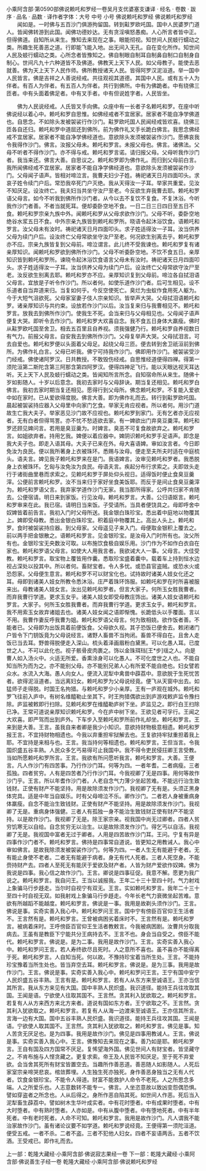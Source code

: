 小乘阿含部·第0590部佛说赖吒和罗经一卷吴月支优婆塞支谦译
· 经名 · 卷数 · 跋序
· 品名 · 品数 · 译作者字体：大号 中号 小号
佛说赖吒和罗经
佛说赖吒和罗经
　　闻如是。一时佛与五百沙门俱游拘留国。转到黈罗欧吒国。国中人民婆罗门道人。皆闻佛转游到此国。闻佛功德妙达。无有贪淫嗔怒愚痴。人心所言者皆中正。但得佛道。自知所从来生。豫知去来现在之事。眼能彻视。知世间人民蚑行蠕动之类。所趣生死善恶之道。行即能飞能入地。出无间入无孔。自在变化所作。知世间人民及蚑行蠕动之类。心所念者皆豫知之。佛自制眼自制耳自制鼻自制口自制身自制心。世间凡九十六种道皆不及佛道。佛教天上天下人民。如父母教子。能使去恶就善。佛为天上天下人民作师。佛所教授诸天人民。皆得阿罗汉泥洹道。举一国中人民皆言。佛是吉祥之人善说经戒。共往观视其道德。其国中人民。或有五十人为伴者。有百人为伴者。有五百人为伴者。共行到佛所。中有为佛跪者。中有绕佛三匝者。中有头面着佛足者。中有叉手者。中有但说姓字者。人民皆坐。

　　佛为人民说经戒。人氏皆叉手向佛。众座中有一长者子名赖吒和罗。在座中听佛说经以着心中。赖吒和罗自思惟。如佛经戒者不宜居家。居家者不能自净学佛道也。自思念。不如除头发被袈裟行作沙门。黈罗欧吒国人民闻经戒皆欢喜。绕佛三匝各自还归。赖吒和罗中道屈还到佛所。前为佛作礼叉手长跪白佛言。我思念佛经戒不宜居家。居家者不能自净学佛经道也。意欲除头发须被袈裟作沙门。愿佛哀我令我得作沙门。佛言。汝报父母未。赖吒和罗言。未报父母也。佛言。诸佛法。父母不听者不得作沙门。亦不得与戒。赖吒和罗言诺。请归报父母。父母听我作沙门者。我当来还。佛言大善。自思议之。赖吒和罗即为佛作礼。而归到父母前白言。我所闻佛经戒不宜居家。居家者不能自净学佛经道也。意欲除头发须被袈裟作沙门。父母闻子语声。皆相对啼泣言。我曹夫妇少子姓。祷祀诸天日月四面叩头。求哀子姓令续门户后。常恐我卒死门户灭绝。我从天得汝一子耳。举家共重爱。见汝不知厌足。设汝终亡。我夫妇当共坐守汝尸至老。今反欲生弃我曹去耶。赖吒和罗语父母言。如今不听我到佛所作沙门者。从今以去不复饮不复食。不复沐浴。今听我作沙门者善。不者当就死耳。便却委卧空地不食。一日二日三日四日至五日不食。赖吒和罗宗亲九族中外。闻赖吒和罗从父母求欲作沙门。父母不听。委卧空地绝谷水浆五日不食。中外宗亲九族皆到赖吒和罗所。晓语令起沐浴饮食。语赖吒和罗言。汝父母未有汝时。祷祀诸天日月四面叩头。求子姓适得汝一子耳。汝当供养父母为续门户后。设汝终亡父母常欲坐守汝尸至老。何况欲生别离去乎。赖吒和罗亦不应。宗亲九族皆复到父母前。啼泣谓言。此儿终不受我谏也。赖吒和罗复有诸亲厚知识。闻赖吒和罗欲到佛所作沙门。父母不听委卧空地。不饮不食五日。亲厚知识皆到赖吒和罗所。谏晓令起沐浴饮食语言父母未有汝时。祷祀诸天日月四面叩头。求子姓适得汝一子耳。汝当供养父母为续门户后。设汝终亡父母常欲守汝尸至老。汝反欲生别离去耶。赖吒和罗亦不应。亲厚知识复到父母前。啼泣各自拭泪语父母言。宜放是子听令作沙门。所以者何。如使乐道作沙门者。后可生相见。设不乐道者自当弃道来归。当复如何乎。今反空使死亡。臭烂为虫蚁作食用死人躯为。今于大短气沮欲死。父母家室妻子伎人宗亲知识。皆举声大哭。父母拭泪语赖吒和罗。诸亲厚知识与共约束。设放若作沙门以后。汝当复来归与我曹相见不。赖吒和罗言。放我去到佛所作沙门。使我生不死。会当来归与父母相见也。父母闻子语声便复大哭。即听令去作沙门。赖吒和罗大欢喜自念。我不食五日身体大羸瘦。佛时从黈罗欧吒国至舍卫。相去五百里且自养视。须我强健乃行。赖吒和罗自养视数日有气力。前报父母言。自安我去到佛所作沙门。父母复举声大哭。父母拭泪言。可去自爱也。赖吒和罗便以头面着父母足。起绕父母三匝。便去转到舍卫祇洹前到佛所。为佛作礼白言。父母已听我。佛宁可持我作沙门。佛即用作沙门。被袈裟受沙门经戒。佛使诸阿罗汉。日共教授。不敢毁伤经戒。自思惟经道便得四禅。得第一须陀洹第二斯陀含第三阿那含第四阿罗汉。便得四神足飞行。能以天眼达视天耳达听。天上天下人民及蚑行蠕动之类。皆闻知所言所念。自知宿命所从来生。随佛十岁如影随人。十岁以后意念。我初去家时与父母辞诀。期当复还相见。赖吒和罗白佛言。我初去家时期当复还相见。愿得行到父母所。佛念赖吒和罗。不复能入爱欲中如在家时。已从爱欲得度脱。佛言大善。即为佛作礼而去。转行到黈罗欧吒国。晨起被袈裟持应器入父母里中向家门乞食。举家无肯应视者。所以者何。用沙门道故生亡我大夫子。举家恶见沙门故不应视也。赖吒和罗到家门。无有乞者亦无应视者。无有白者但得骂詈。亦不忧不愁适欲去家。有一婢欲出门弃臭豆羹滓。赖吒和罗还顾见婢问言。若用是臭豆羹为。时婢言。臭恶不可复食故欲弃之。赖吒和罗言。如姐欲弃者。持用乞我。婢便以着应器中。婢阴识赖吒和罗手足语声。即念是我大夫子也。即走入语其母。大夫子已来在外。母大喜语婢。审如汝言者。今日即免汝为良民。便以我所著身上衣被珠环。悉赐与汝母。便走至夫所夫时适在中庭梳头。语夫言。婢见我子赖吒和罗来在是门。我语婢言。汝审见赖吒和罗者。我悉脱身上衣被珠环。乞匈与汝免汝为良民。母语夫言。疾起分布行求索之。夫即敛头走行于诸街曲里巷而求索之。见赖吒和罗于屏处仰头视日。适得饭时便止食臭豆羹滓。公便前言赖吒和罗。汝不当来归于家好坐食美饭耶。而反于是间止食臭豆羹滓为。赖吒和罗语父言。我弃家学道作沙门无家。我当那所得家。公呼共归家不肯随去。公便宿请。明日来到家饭。行见汝母。赖吒和罗言。大善。公归语妪言。赖吒和罗审来在此。我已宿。请明日当来饭。子受请所。当具者便饶具之。母即呼舍中奴婢皆着前告言。我初入门时父母所送。我金银白珠珍宝。悉出着中庭地以物覆其上。婢即受母教。悉出金银白珠珍宝。积着庭中物覆其上。高出人头上。赖吒和罗。食时被袈裟持应器。到父母家。父母遥见子来入门。母便取金银积上覆去之。前以两手把金银散之。语赖吒和罗言。见金银珍宝。是汝母入门时所有也。汝父所有也。金银珍宝无央数汝可取。以布施饮食极自娱乐用。沙门作为不如作白衣自在家也。赖吒和罗语父母言。如使大人用我言者。我欲诫大人一事。父母言。大佳受教。赖吒和罗言。取宝物上覆皆用作囊。悉取珍宝盛着囊中。载着车上持到恒水边视占深处以投其中。所以者何。畜财宝者。令人多忧。或恐县官盗贼。或恐水火或恐怨家。父母便生意言。赖吒和罗不可以财宝化也。试持故时诸美人妓女化还之耳。母即到诸美人妓女所教令悉沐浴。庄严着珠环饰服。如赖吒和罗在时所喜被服来出。母教诸美人妓女言。汝出见赖吒和罗者。但言大家子。何所玉女胜我曹者。而弃我曹行学道。更求玉女乎。诸美人妓女即受母教庄饰出。诸美人妓女语赖吒和罗言。大家子。何所玉女胜我曹者。而弃我曹行学道。更求玉女乎。赖吒和罗言。我不用索玉女故弃诸姐去也。诸美人妓女闻之语即惭愧。长跪低头以手覆面。言以不用。我曹作妻反呼我曹为姐。赖吒和罗语父母言。何为致相娆。欲作饭者善。不能者已。父母即为出饭具着前便饭食。父母欲久视。其子恐饭已便舍去。敕闭诸门户皆令下门钥饭竟为父母说经言。诸野人畜兽不当拘闭。畜兽不得自在。且舍人走饭已当去耳。野兽得脱便走入深山。梳头着泽画眉粉白黛黑。可以化愚人耳。已度世之人。不可以此化也。视子骸骨皮肉裹之。饰以金珠珥珰[王*步]瑶之人。向是曹人如入汤火中。火适无所爱。香熏涂身可以化愚人。不可化度世之人也。不能自知当所为而为之。亦不能别父母。亦不能别兄弟人心有所爱不能自绝也。妇女譬若众水。水流入大海。愚人向女人。便流入泥犁中禽兽中薜荔中。意欲脱于生死忧苦者。欲得泥洹道者。当远离妇女。赖吒和罗为父母说经竟。便飞从天窗中出去。如猛师子走得脱。时国王名拘猎。与赖吒和罗少小亲厚。王有一庐观在城外。赖吒和罗飞往前入庐中。有树名维醯勒止坐其下。时王拘猎偶欲出到庐游戏敕庐监令豫扫除。庐监被敕即行扫除。见赖吒和罗在维醯勒庐树下坐。庐监见之。即行白王扫除已净。王常可道说亲厚知识赖吒和罗。今在庐中树下坐。王欲见者可孚行。王闻之大欢喜。即严驾而出到庐外。下车步入至赖吒和罗所前作礼却坐。赖吒和罗言。王来到是大善。王言。虽我自来者卿是我少小知识。意欲持财物极意相遗。赖吒和罗报王言。不宜持财物相遗也。今我以弃重担牢狱解去也。王复欲持牢狱重担着我上耶。不宜持是来相与也。王言。我当持何等相遗也。赖吒和罗言。王但当言。令我国炽盛五谷丰熟。人民众多乞丐易得可止我国中。我不得令吏民侵抂卿王言受教。当如所愿赖吒和罗所言。王言。我欲有所问愿听我言。赖吒和罗言。大善。王便言。凡人作沙门有四苦事。乃行作沙门耳。何等为四。一者年耆。二者病瘦。三者孤独。四者贫穷。人有是四苦者乃行作沙门耳。今我视卿了无是四事。用何等故作沙门乎。王言。所以年耆作沙门者。人老自念气力薄少坐起苦难。不能远行治生致钱财。正使有财产不能坚持。用是故除须发作沙门。我视卿了无有是。头须正黑身体完具。适是中年当自娱乐。时有父母啼泣不乐。卿作沙门。二者若人身被重病身体羸瘦。自念不能治生致钱财。正使有财产不能坚持。用是故除须发作沙门。我视卿了无是。重病身体强健。三者人有孤独一身不能治生致钱财正使有财产不能坚持。以是故作沙门。我视卿了无是。除王家宗亲。视我国中尚无过卿者。四者人贫穷饥寒无以自给。自念贫穷无以治生。以是故除须发作沙门。得乞丐以自活。我视卿了无是。我视国中富者无过于卿者。人用是四苦故作沙门耳。王问。宁复有异是四事作沙门者不。赖吒和罗言。佛持是四事常自道说。皆更知之用教诫人。我心中审如佛言。是故我除须发被袈裟作沙门。何等为四。一者人生无有能避于老者。无有能止身使不老者。二者无有能避于病者。身无有代人死者。三者人死空身。不能赍持财产去。四者人至死无有能厌于爱欲及财产者。人皆为财产爱欲作奴婢。佛为我说是四事。我心信之故作沙门。王言。卿说是四事征促。我意不解。愿更为我广说之。赖吒和罗言。我自问王。王当以诚报我。王年二十三十至四十时。气力射戏上象骗马行步趍走。当尔时自视宁有双无。王言。实如赖吒和罗言。我年二十三十至四十时自视无双。如我射戏上象骗马行步趍走。今年长老气力衰微坐起苦难。意欲有所越蹈不能越度。赖吒和罗言。佛说是一事。我用是故剃头须作沙门。王言。佛说是事。实奇实善入我心中。赖吒和罗问王言。国中宁有傍臣百官仰王生活者不。王言然有是。赖吒和罗言。王曾被病困劣着床时不。王言然有是。赖吒和罗言。被病着床时。王呼傍臣百官仰王生活者教敕言。今我被病困剧。汝曹共分取我病去。王虽有是教臣下宁能共分王病持去不。王言不也。身会当自受之。傍臣不能代。赖吒和罗言。佛说是。是为二事。我用是故作沙门。王言。实奇实善入我心中。赖吒和罗问王言。若人寿终欲尽且死时。人之意所不喜也。虽不喜亦不能得离于死。赖吒和罗言。人自知当死。何以故。不豫持珍宝着当所生处。王言。不能持珍宝豫着当所生处也。皆当弃空去耳。赖吒和罗言。佛说是。是为三事。我用是故作沙门。王言。佛说是事。实奇实善入我心中。赖吒和罗问王言。王宁有国中安宁人民炽盛五谷丰熟。王言有是。赖吒和罗言。若有人从东方来至诚语王。王亦当信其所言。我从东方来见有大国。国中丰熟人民炽盛。我识道径。能持王兵往攻取其国。王闻是语。宁欲使人往取其国不。王言然。贪其利入犹欲取之。赖吒和罗言。若复有人从方来西方来北方来者。道说有国如东方者。王宁欲取之不。王言然。贪其利入犹欲取之。赖吒和罗言。若复有人从海一边渡来至诚语王。王亦信其所言。言海一边有大国。国中五谷丰熟人民炽盛。我识道径。能持王兵往攻其国。王闻是语。宁欲使人取其国不。王言然。贪其利入犹欲取之。赖吒和罗言。佛见是事。知人苦贪无厌足也。是为四事。我用是故作沙门。佛见是四事用教诫人。王言。佛说是事。实奇实善入我心中。王言。佛豫知去来现在之事。善乃如是耶。赖吒和罗言。王自有国及四方国常不厌足。复悕望海外国。佛见世间人有财宝者。皆坚藏守之。不肯布施与人悭贪藏之。更复求索。帝王及人民皆不知厌足。至于死不弃爱欲。会当舍其死所有财宝皆置空去。当趣所作善恶道。善恶随人如影随人。人死后家室宗亲啼哭悲哀。棺敛葬埋。人生独生死亦独死。身作善恶身独当之无有人代者。饮食金银珍宝。不能令人得道。财富不能救护人命令不老死。人之所思念多端。人之所爱乐也。人志意数转不能专一。佛言。人坐恣意故以致凶变怨偶恐惧。譬如穿盗者之所念也。人从后得之。身所作恶自陷其死。如世间人作恶。死后当入泥犁畜生薜荔中。譬如树木生华叶成实者。中有花时堕者。中有成果时堕者。中有大时堕者。中有熟时堕者。人亦如是。中有从腹中堕者。中有堕地死者。中有半年死者。中有老时死者。人命不可知。赖吒和罗言。我用是故作沙门。凡人谓我不能治家故作沙门。虽有诸论议要不如学道。赖吒和罗说经竟。王便得第一须陀洹道。便受五戒。一者不杀。二者不盗。三者不犯他人妇女。四者不妄语两舌。五者不饮酒。王受戒已。即作礼而去。

上一部：乾隆大藏经·小乘阿含部·佛说寂志果经一卷
下一部：乾隆大藏经·小乘阿含部·佛说善生子经一卷
乾隆大藏经·小乘阿含部·佛说赖吒和罗经